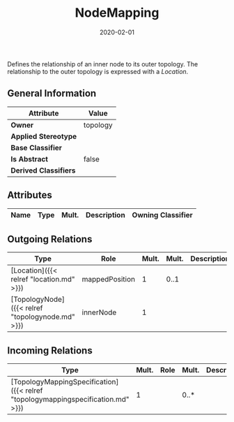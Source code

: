 ﻿---
title: NodeMapping
toc: false
type: specs
date: "2020-02-01"
draft: false
specification: VEC
version: 1.2.0
documentType: "Recommendation"
elementType: Class
classes:
  - NodeMapping
menu_name: vec-1.2.0
---
<p> Defines the relationship of an inner node to its outer topology. The relationship to the outer topology is expressed with a <i>Location</i>.      </p>

## General Information

| Attribute               | Value |
|-------------------------|-------|
| **Owner**               | topology |
| **Applied Stereotype**  |   |
| **Base Classifier**     |   |
| **Is Abstract**         | false |
| **Derived Classifiers** |   |

## Attributes
|  Name  |  Type  |  Mult.  |  Description  |  Owning Classifier  |
|--------|--------|---------|---------------|--------------|

## Outgoing Relations
|    Type  |   Role   |   Mult.   |   Mult.   |   Description   |
|----------|----------|-----------|-----------|-----------------|
| [Location]({{< relref "location.md" >}}) | mappedPosition | 1 | 0..1 |  |
| [TopologyNode]({{< relref "topologynode.md" >}}) | innerNode | 1 |  |  |
##  Incoming Relations
|    Type  |   Mult.  |   Role    |   Mult.   |   Description  |
|----------|----------|-----------|-----------|----------------|
| [TopologyMappingSpecification]({{< relref "topologymappingspecification.md" >}}) | 1 |  | 0..* |  |
